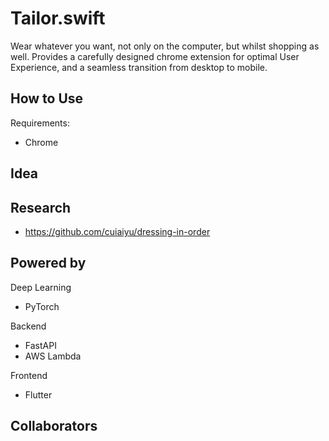 # Tailor.swift
Wear whatever you want, not only on the computer, but whilst shopping as well. Provides a carefully designed chrome extension for optimal User Experience, and a seamless transition from desktop to mobile. 

## How to Use
Requirements:
* Chrome

## Idea


## Research
* https://github.com/cuiaiyu/dressing-in-order

## Powered by
Deep Learning
* PyTorch

Backend
* FastAPI
* AWS Lambda

Frontend
* Flutter

## Collaborators
